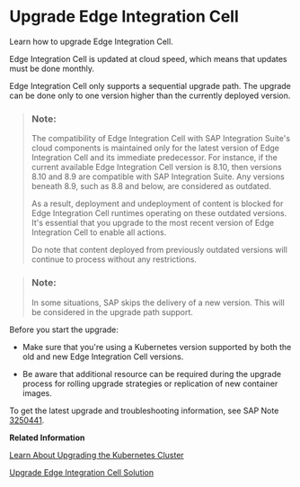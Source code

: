 <!-- loio27c3926556e340d49628fd914dcba5b8 -->

# Upgrade Edge Integration Cell

Learn how to upgrade Edge Integration Cell.

Edge Integration Cell is updated at cloud speed, which means that updates must be done monthly.

Edge Integration Cell only supports a sequential upgrade path. The upgrade can be done only to one version higher than the currently deployed version.

> ### Note:  
> The compatibility of Edge Integration Cell with SAP Integration Suite's cloud components is maintained only for the latest version of Edge Integration Cell and its immediate predecessor. For instance, if the current available Edge Integration Cell version is 8.10, then versions 8.10 and 8.9 are compatible with SAP Integration Suite. Any versions beneath 8.9, such as 8.8 and below, are considered as outdated.
> 
> As a result, deployment and undeployment of content is blocked for Edge Integration Cell runtimes operating on these outdated versions. It's essential that you upgrade to the most recent version of Edge Integration Cell to enable all actions.
> 
> Do note that content deployed from previously outdated versions will continue to process without any restrictions.

> ### Note:  
> In some situations, SAP skips the delivery of a new version. This will be considered in the upgrade path support.

Before you start the upgrade:

-   Make sure that you're using a Kubernetes version supported by both the old and new Edge Integration Cell versions.

-   Be aware that additional resource can be required during the upgrade process for rolling upgrade strategies or replication of new container images.

To get the latest upgrade and troubleshooting information, see SAP Note [3250441](https://me.sap.com/notes/3250441).

**Related Information**  


[Learn About Upgrading the Kubernetes Cluster](learn-about-upgrading-the-kubernetes-cluster-f1a047b.md "Learn about upgrading the Kubernetes cluster.")

[Upgrade Edge Integration Cell Solution](upgrade-edge-integration-cell-solution-e7b8089.md "Learn how to upgrade the Edge Integration Cell solution.")

